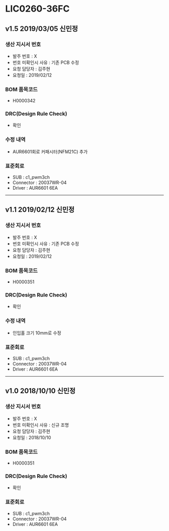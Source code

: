 # LIC0260-36FC

## v1.5 2019/03/05 신민정

### 생산 지시서 번호
* 발주 번호 : X
* 번호 미확인시 사유 : 기존 PCB 수정
* 요청 담당자 : 김주현
* 요청일 : 2019/02/12

###  BOM 품목코드
* H0000342

### DRC(Design Rule Check)
* 확인

### 수정 내역
* AUR6601회로 커패시터(NFM21C) 추가

### 표준회로
* SUB : c1_pwm3ch
* Connector : 20037WR-04
* Driver : AUR6601 6EA

----------

## v1.1 2019/02/12 신민정

### 생산 지시서 번호
* 발주 번호 : X
* 번호 미확인시 사유 : 기존 PCB 수정
* 요청 담당자 : 김주현
* 요청일 : 2019/02/12

###  BOM 품목코드
* H0000351

### DRC(Design Rule Check)
* 확인

### 수정 내역
* 인입홀 크기 10mm로 수정

### 표준회로
* SUB : c1_pwm3ch
* Connector : 20037WR-04
* Driver : AUR6601 6EA

----------

## v1.0 2018/10/10 신민정

### 생산 지시서 번호
* 발주 번호 : X
* 번호 미확인시 사유 : 신규 조명 
* 요청 담당자 : 김주현
* 요청일 : 2018/10/10

###  BOM 품목코드
* H0000351

### DRC(Design Rule Check)
* 확인

### 표준회로
* SUB : c1_pwm3ch
* Connector : 20037WR-04
* Driver : AUR6601 6EA
